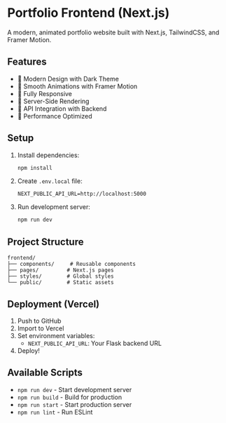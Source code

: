 # Portfolio Frontend (Next.js)

A modern, animated portfolio website built with Next.js, TailwindCSS, and Framer Motion.

## Features

- 🎨 Modern Design with Dark Theme
- 🔄 Smooth Animations with Framer Motion
- 📱 Fully Responsive
- 🚀 Server-Side Rendering
- 🔌 API Integration with Backend
- 🎯 Performance Optimized

## Setup

1. Install dependencies:
   ```bash
   npm install
   ```

2. Create `.env.local` file:
   ```env
   NEXT_PUBLIC_API_URL=http://localhost:5000
   ```

3. Run development server:
   ```bash
   npm run dev
   ```

## Project Structure

```
frontend/
├── components/     # Reusable components
├── pages/         # Next.js pages
├── styles/        # Global styles
└── public/        # Static assets
```

## Deployment (Vercel)

1. Push to GitHub
2. Import to Vercel
3. Set environment variables:
   - `NEXT_PUBLIC_API_URL`: Your Flask backend URL
4. Deploy!

## Available Scripts

- `npm run dev` - Start development server
- `npm run build` - Build for production
- `npm run start` - Start production server
- `npm run lint` - Run ESLint 